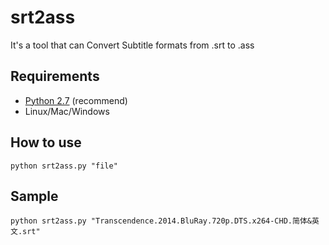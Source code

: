 srt2ass
=======

It's a tool that can Convert  Subtitle formats from .srt to .ass

## Requirements ##

* [Python 2.7](https://www.python.org/downloads/) (recommend)
* Linux/Mac/Windows

## How to use ##

```python srt2ass.py "file"```<br />

## Sample ##

```python srt2ass.py "Transcendence.2014.BluRay.720p.DTS.x264-CHD.简体&英文.srt"```<br />
